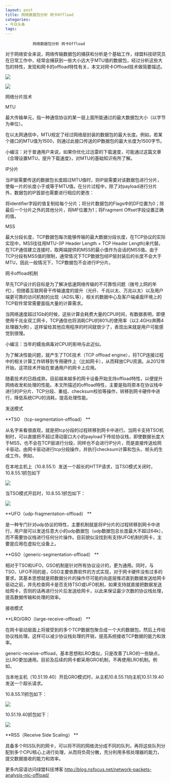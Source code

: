 ```yaml
---
layout: post
title: 网络数据包分析 网卡Offload
categories:
- 今日头条
tags:
---
```

				网络数据包分析 网卡Offload

对于网络安全来说，网络传输数据包的捕获和分析是个基础工作，绿盟科技研究员在日常工作中，经常会捕获到一些大小远大于MTU值的数据包，经过分析这些大包的特性，发现和网卡的offload特性有关，本文对网卡Offload技术做简要描述。

![](http://p1.pstatp.com/large/9770/6681743955)

![](http://p1.pstatp.com/large/9772/4636855456)

网络分片技术

MTU

最大传输单元，指一种通信协议的某一层上面所能通过的最大数据包大小（以字节为单位）。

在以太网通信中，MTU规定了经过网络层封装的数据包的最大长度。例如，若某个接口的MTU值为1500，则通过此接口传送的IP数据包的最大长度为1500字节。

小编注：对于普通用户来说，如果你优化过迅雷的下载速度，可能通过这篇文章《合理设置MTU，提升下载速度》，对MTU的基础知识有所了解。

IP分片

当IP层需要传送的数据包长度超过MTU值时，则IP层需要对该数据包进行分片，使每一片的长度小于或等于MTU值。在分片过程中，除了对payload进行分片外，数据包的IP首部也需要进行相应的更改：

将identifier字段的值复制给每个分片；将分片数据包的Flags中的DF位置为0；除最后一个分片之外的其他分片，将MF位置为1；将Fragment Offset字段设置正确的值。 

MSS

最大分段长度，TCP数据包每次能够传输的最大数据分段长度，在TCP协议的实际实现中，MSS往往用MTU-(IP Header Length + TCP Header Length)来代替。在TCP通信建立连接时，取两端提供的MSS的最小值作为会话的MSS值。由于TCP分段有MSS值的限制，通常情况下TCP数据包经IP层封装后的长度不会大于MTU，因此一般情况下，TCP数据包不会进行IP分片。

网卡offload机制

早先TCP设计的目标是为了解决低速网络传输的不可靠性问题（拨号上网的年代），但随着互联网骨干传输速度的提升（光纤、千兆以太、万兆以太）以及用户端更可靠的访问机制的出现（ADSL等），相关的数据中心及客户端桌面环境上的TCP软件常常需要面临大量的计算需求。

当网络速度超过1Gb的时候，这些计算会耗费大量的CPU时间，有数据表明，即便使用千兆全双工网卡，TCP通信也将消耗CPU的80%的使用率（以2.4GHz奔腾4处理器为例），这样留给其他应用程序的时间就很少了，表现出来就是用户可能感觉到很慢。

小编注：当年的蠕虫病毒对CPU的影响与此近似。

为了解决性能问题，就产生了TOE技术（TCP offload engine），将TCP连接过程中的相关计算工作转移到专用硬件上（比如网卡），从而释放CPU资源。从2012年开始，这项技术开始在普通用户的网卡上应用。

随着技术的日趋成熟，目前越来越多的网卡设备开始支持offload特性，以便提升网络收发和处理的性能。本文所描述的offload特性，主要是指将原本在协议栈中进行的IP分片、TCP分段、重组、checksum校验等操作，转移到网卡硬件中进行，降低系统CPU的消耗，提高处理性能。

发送模式

**TSO （tcp-segmentation-offload） **

从名字来看很直观，就是把tcp分段的过程转移到网卡中进行。当网卡支持TSO机制时，可以直接把不超过滑动窗口大小的payload下传给协议栈，即使数据长度大于MSS，也不会在TCP层进行分段，同样也不会进行IP分片，而是直接传送给网卡驱动，由网卡驱动进行tcp分段操作，并执行checksum计算和包头、帧头的生成工作。例如，

在本地主机上（10.8.55.1）发送一个超长的HTTP请求，当TSO模式关闭时，10.8.55.1抓包如下

![](http://p3.pstatp.com/large/9773/4245136139)

当TSO模式开启时，10.8.55.1抓包如下：

![](http://p1.pstatp.com/large/9771/6344545271)

**UFO（udp-fragmentation-offload） **

是一种专门针对udp协议的特性，主要机制就是将IP分片的过程转移到网卡中进行，用户层可以发送任意大小的udp数据包（udp数据包总长度最大不超过64k），而不需要协议栈进行任何分片操作。目前貌似没找到有支持UFO机制的网卡，主要是应用在虚拟化设备上。

**GSO（generic-segmentation-offload） **

相对于TSO和UFO，GSO机制是针对所有协议设计的，更为通用。同时，与TSO、UFO不同的是，GSO主要依靠软件的方式实现，对于网卡硬件没有过多的要求。其基本思想就是把数据分片的操作尽可能的向底层推迟直到数据发送给网卡驱动之前，并先检查网卡是否支持TSO或UFO机制，如果支持就直接把数据发送给网卡，否则的话再进行分片后发送给网卡，以此来保证最少次数的协议栈处理，提高数据传输和处理的效率。

接收模式

**LRO/GRO（large-receive-offload） **

在网卡驱动层面上将接受到的多个TCP数据包聚合成一个大的数据包，然后上传给协议栈处理。这样可以减少协议栈处理的开销，提高系统接收TCP数据的能力和效率。

generic-receive-offload，基本思想和LRO类似，只是改善了LRO的一些缺点，比LRO更加通用。目前及后续的网卡都采用GRO机制，不再使用LRO机制。例如，

当本地主机（10.51.19.40）开启GRO模式时，从主机10.8.55.11向主机10.51.19.40发送一个超长请求。

10.8.55.11抓包如下：

![](http://p3.pstatp.com/large/9772/4636939821)

10.51.19.40抓包如下：

![](http://p2.pstatp.com/large/9772/4636826394)

 **RSS（Receive Side Scaling） **

具备多个RSS队列的网卡，可以将不同的网络流分成不同的队列，再将这些队列分配到多个CPU核心上进行处理，从而将负荷分散，充分利用多核处理器的能力，提交数据接收的能力和效率。

更多内容请访问绿盟科技博客 http://blog.nsfocus.net/network-packets-analysis-nic-offload/